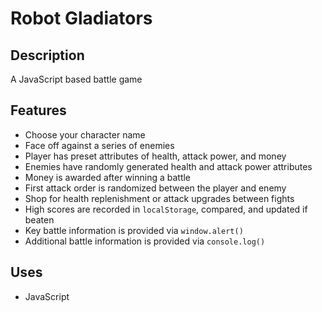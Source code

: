 # Robot Gladiators

## Description

A JavaScript based battle game

## Features

- Choose your character name
- Face off against a series of enemies
- Player has preset attributes of health, attack power, and money
- Enemies have randomly generated health and attack power attributes
- Money is awarded after winning a battle
- First attack order is randomized between the player and enemy
- Shop for health replenishment or attack upgrades between fights
- High scores are recorded in `localStorage`, compared, and updated if beaten
- Key battle information is provided via `window.alert()`
- Additional battle information is provided via `console.log()`

## Uses

- JavaScript
